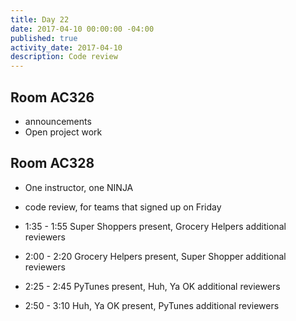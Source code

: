 ```yaml
---
title: Day 22
date: 2017-04-10 00:00:00 -04:00
published: true
activity_date: 2017-04-10
description: Code review
---
```


## Room AC326
* announcements
* Open project work

## Room AC328
* One instructor, one NINJA
* code review, for teams that signed up on Friday
* 1:35 - 1:55 Super Shoppers present, Grocery Helpers additional reviewers
* 2:00 - 2:20 Grocery Helpers present, Super Shopper additional reviewers

* 2:25 - 2:45 PyTunes present, Huh, Ya OK additional reviewers
* 2:50 - 3:10 Huh, Ya OK present, PyTunes additional reviewers
